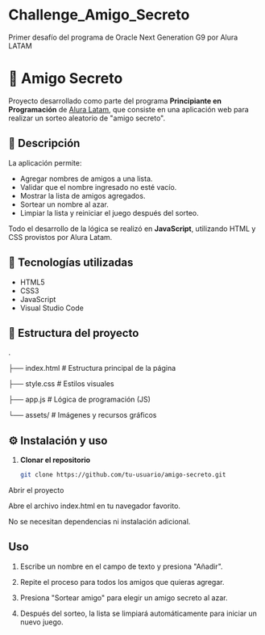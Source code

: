 # Challenge_Amigo_Secreto
Primer desafío del programa de Oracle Next Generation G9 por Alura LATAM

# 🎁 Amigo Secreto

Proyecto desarrollado como parte del programa **Principiante en Programación** de [Alura Latam](https://www.aluracursos.com/), que consiste en una aplicación web para realizar un sorteo aleatorio de "amigo secreto".

## 📌 Descripción
La aplicación permite:
- Agregar nombres de amigos a una lista.
- Validar que el nombre ingresado no esté vacío.
- Mostrar la lista de amigos agregados.
- Sortear un nombre al azar.
- Limpiar la lista y reiniciar el juego después del sorteo.

Todo el desarrollo de la lógica se realizó en **JavaScript**, utilizando HTML y CSS provistos por Alura Latam.

## 🚀 Tecnologías utilizadas
- HTML5
- CSS3
- JavaScript
- Visual Studio Code

## 📂 Estructura del proyecto

.

├── index.html # Estructura principal de la página

├── style.css # Estilos visuales

├── app.js # Lógica de programación (JS)

└── assets/ # Imágenes y recursos gráficos

## ⚙️ Instalación y uso

1. **Clonar el repositorio**
   ```bash
   git clone https://github.com/tu-usuario/amigo-secreto.git

Abrir el proyecto

Abre el archivo index.html en tu navegador favorito.

No se necesitan dependencias ni instalación adicional.

## Uso

1. Escribe un nombre en el campo de texto y presiona "Añadir".

2. Repite el proceso para todos los amigos que quieras agregar.

3. Presiona "Sortear amigo" para elegir un amigo secreto al azar.

4. Después del sorteo, la lista se limpiará automáticamente para iniciar un nuevo juego.

